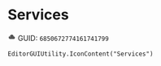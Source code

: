# Services
![](/img/Services.png)
GUID: `6850672774161741799`
```
EditorGUIUtility.IconContent("Services")
```
